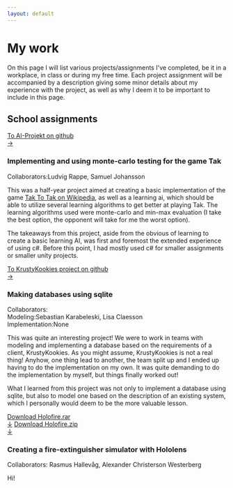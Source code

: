 ```yaml
---
layout: default
---
```

<h1>My work</h1>
<p>
  On this page I will list various projects/assignments I've completed, be it in a workplace, in class or during my free time.
  Each project assignment will be accompanied by a description giving some minor details about my experience with the project, as well as why I deem it to be important to include in this page.
</p>
<h2>School assignments</h2>
<div class="container">
  <div class="row">
    <div class="col-3">
	  <a class="darkbtn" href="https://github.com/Flyttkartong/EDAN70-AI-Projekt">To AI-Projekt on github<br>&rarr;</a>
	</div>
	<div class="col-9">
	  <h3>Implementing and using monte-carlo testing for the game Tak</h3>
	  <p>Collaborators:Ludvig Rappe, Samuel Johansson</p>
	  <p>This was a half-year project aimed at creating a basic implementation
	  of the game <a class="tt" href="https://en.wikipedia.org/wiki/Tak_(game)">Tak <span class="ttt">To Tak on Wikipedia</span></a>, as well as
	  a learning ai, which should be able to utilize several learning algorithms to get better at playing Tak.
	  The learning algorithms used were monte-carlo and min-max evaluation 
	  (I take the best option, the opponent will take for me the worst option).
	  </p>
	  <p>
	  The takeaways from this project, aside from the obvious of learning to create a basic learning AI, was first and foremost
	  the extended experience of using c#. Before this point, I had mostly used c# for smaller assignments or smaller unity projects.
	  </p>
	</div>
  </div>
  <div class="row">
	<div class="col-3">
	  <a class="darkbtn" href="https://github.com/evilhunter93/MyEDA216">To KrustyKookies project on github<br>&rarr;</a>
	</div>
	<div class="col-9">
	  <h3>Making databases using sqlite</h3>
	  <p>Collaborators:<br>Modeling:Sebastian Karabeleski, Lisa Claesson<br>Implementation:None</p>
	  <p>
	    This was quite an interesting project! 
		We were to work in teams with modeling and implementing a database based on the requirements of a client, KrustyKookies. 
		As you might assume, KrustyKookies is not a real thing! 
		Anyhow, one thing lead to another, the team split up and I ended up having to do the implementation on my own. 
		It was quite demanding to do the implementation by myself, but things finally worked out!
      </p>
	  <p>
	  What I learned from this project was not only to implement a database using sqlite, but also to model one based
	  on the description of an existing system, which I personally would deem to be the more valuable lesson.
	  </p>
	</div>
  </div>
  <div class="row">
    <div class="col-3">
	  <a class="darkbtn" href="/assets/project_files/Holofire.rar">Download Holofire.rar<br>&darr;</a>
	  <a class="darkbtn" href="/assets/project_files/Holofire.zip">Download Holofire.zip<br>&darr;</a>
	</div>
	<div class="col-9">
	  <h3>Creating a fire-extinguisher simulator with Hololens</h3>
	  <p>Collaborators: Rasmus Hallevåg, Alexander Christerson Westerberg</p>
	  <p>Hi!</p>
	</div>
  </div>
</div>